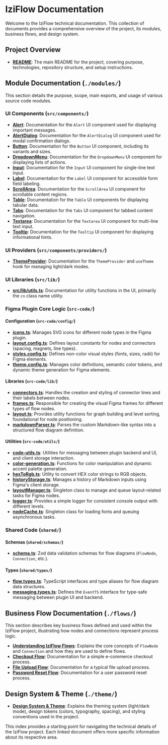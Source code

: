 # IziFlow Documentation

Welcome to the IziFlow technical documentation. This collection of documents provides a comprehensive overview of the project, its modules, business flows, and design system.

## Project Overview

*   **[README](../../README.md)**: The main README for the project, covering purpose, technologies, repository structure, and setup instructions.

## Module Documentation (`./modules/`)

This section details the purpose, scope, main exports, and usage of various source code modules.

### UI Components (`src/components/`)

*   **[Alert](./modules/ui-alert.md)**: Documentation for the `Alert` UI component used for displaying important messages.
*   **[AlertDialog](./modules/ui-alert-dialog.md)**: Documentation for the `AlertDialog` UI component used for modal confirmation dialogs.
*   **[Button](./modules/ui-button.md)**: Documentation for the `Button` UI component, including its variants and sizes.
*   **[DropdownMenu](./modules/ui-dropdown-menu.md)**: Documentation for the `DropdownMenu` UI component for displaying lists of actions.
*   **[Input](./modules/ui-input.md)**: Documentation for the `Input` UI component for single-line text input.
*   **[Label](./modules/ui-label.md)**: Documentation for the `Label` UI component for accessible form field labeling.
*   **[ScrollArea](./modules/ui-scroll-area.md)**: Documentation for the `ScrollArea` UI component for scrollable content regions.
*   **[Table](./modules/ui-table.md)**: Documentation for the `Table` UI components for displaying tabular data.
*   **[Tabs](./modules/ui-tabs.md)**: Documentation for the `Tabs` UI component for tabbed content navigation.
*   **[Textarea](./modules/ui-textarea.md)**: Documentation for the `Textarea` UI component for multi-line text input.
*   **[Tooltip](./modules/ui-tooltip.md)**: Documentation for the `Tooltip` UI component for displaying informational hints.

### UI Providers (`src/components/providers/`)

*   **[ThemeProvider](./modules/theme-provider.md)**: Documentation for the `ThemeProvider` and `useTheme` hook for managing light/dark modes.

### UI Libraries (`src/lib/`)

*   **[src/lib/utils.ts](./modules/src-lib-utils.md)**: Documentation for utility functions in the UI, primarily the `cn` class name utility.

### Figma Plugin Core Logic (`src-code/`)

#### Configuration (`src-code/config/`)

*   **[icons.ts](./modules/src-code-config-icons.md)**: Manages SVG icons for different node types in the Figma plugin.
*   **[layout.config.ts](./modules/src-code-config-layout.md)**: Defines layout constants for nodes and connectors (spacing, magnets, line types).
*   **[styles.config.ts](./modules/src-code-config-styles.md)**: Defines non-color visual styles (fonts, sizes, radii) for Figma elements.
*   **[theme.config.ts](./modules/src-code-config-theme.md)**: Manages color definitions, semantic color tokens, and dynamic theme generation for Figma elements.

#### Libraries (`src-code/lib/`)

*   **[connectors.ts](./modules/src-code-lib-connectors.md)**: Handles the creation and styling of connector lines and their labels between nodes.
*   **[frames.ts](./modules/src-code-lib-frames.md)**: Responsible for creating the visual Figma frames for different types of flow nodes.
*   **[layout.ts](./modules/src-code-lib-layout.md)**: Provides utility functions for graph building and level sorting, foundational for node positioning.
*   **[markdownParser.ts](./modules/src-code-lib-markdownParser.md)**: Parses the custom Markdown-like syntax into a structured flow diagram definition.

#### Utilities (`src-code/utils/`)

*   **[code-utils.ts](./modules/src-code-utils-code-utils.md)**: Utilities for messaging between plugin backend and UI, and client storage interaction.
*   **[color-generation.ts](./modules/src-code-utils-color-generation.md)**: Functions for color manipulation and dynamic accent palette generation.
*   **[hexToRgb.ts](./modules/src-code-utils-hexToRgb.md)**: Utility to convert HEX color strings to RGB objects.
*   **[historyStorage.ts](./modules/src-code-utils-historyStorage.md)**: Manages a history of Markdown inputs using Figma's client storage.
*   **[layoutManager.ts](./modules/src-code-utils-layoutManager.md)**: Singleton class to manage and queue layout-related tasks for Figma nodes.
*   **[logger.ts](./modules/src-code-utils-logger.md)**: Provides a simple logger for consistent console output with different levels.
*   **[nodeCache.ts](./modules/src-code-utils-nodeCache.md)**: Singleton class for loading fonts and queuing asynchronous tasks.

### Shared Code (`shared/`)

#### Schemas (`shared/schemas/`)

*   **[schema.ts](./modules/shared-schemas-schema.md)**: Zod data validation schemas for flow diagrams (`FlowNode`, `Connection`, etc.).

#### Types (`shared/types/`)

*   **[flow.types.ts](./modules/shared-types-flow.md)**: TypeScript interfaces and type aliases for flow diagram data structures.
*   **[messaging.types.ts](./modules/shared-types-messaging.md)**: Defines the `EventTS` interface for type-safe messaging between plugin UI and backend.

## Business Flow Documentation (`./flows/`)

This section describes key business flows defined and used within the IziFlow project, illustrating how nodes and connections represent process logic.

*   **[Understanding IziFlow Flows](./flows/00-understanding-flows.md)**: Explains the core concepts of `FlowNode` and `Connection` and how they are used to define flows.
*   **[Checkout Flow](./flows/01-checkout-flow.md)**: Documentation for a simple e-commerce checkout process.
*   **[File Upload Flow](./flows/02-file-upload-flow.md)**: Documentation for a typical file upload process.
*   **[Password Reset Flow](./flows/03-password-reset-flow.md)**: Documentation for a user password reset process.

## Design System & Theme (`./theme/`)

*   **[Design System & Theme](./theme/design-system.md)**: Explains the theming system (light/dark mode), design tokens (colors, typography, spacing), and styling conventions used in the project.

This index provides a starting point for navigating the technical details of the IziFlow project. Each linked document offers more specific information about its respective area.
